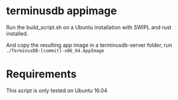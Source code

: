 # terminusdb appimage

Run the build\_script.sh on a Ubuntu installation with SWIPL and rust installed.

And copy the resulting app image in a terminusdb-server folder, run `./TerminusDB-[commit]-x86_64.AppImage`

# Requirements

This script is only tested on Ubuntu 16.04
